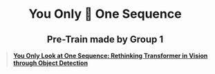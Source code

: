 <div align="center">   
  
# You Only :eyes: One Sequence
## Pre-Train made by Group 1
</div>



> [**You Only Look at One Sequence: Rethinking Transformer in Vision through Object Detection**](https://arxiv.org/abs/2106.00666)
